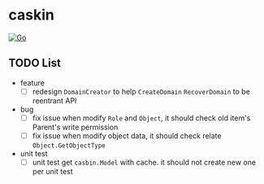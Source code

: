 # caskin

[![Go](https://github.com/AWaterColorPen/caskin/actions/workflows/go.yml/badge.svg?branch=main)](https://github.com/AWaterColorPen/caskin/actions/workflows/go.yml)

> 

## TODO List

- feature
  - [ ] redesign `DomainCreator` to help `CreateDomain` `RecoverDomain` to be reentrant API
- bug
  - [ ] fix issue when modify `Role` and `Object`, it should check old item's Parent's write permission
  - [ ] fix issue when modify object data, it should check relate `Object.GetObjectType`
- unit test
  - [ ] unit test get `casbin.Model` with cache. it should not create new one per unit test
